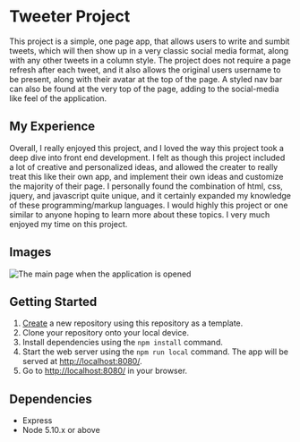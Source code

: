 # Tweeter Project

This project is a simple, one page app, that allows users to write and sumbit tweets, which will then show up in a very classic social media format, along with any other tweets in a column style.  The project does not require a page refresh after each tweet, and it also allows the original users username to be present, along with their avatar at the top of the page.  A styled nav bar can also be found at the very top of the page, adding to the social-media like feel of the application. 

## My Experience

Overall, I really enjoyed this project, and I loved the way this project took a deep dive into front end development.  I felt as though this project included a lot of creative and personalized ideas, and allowed the creater to really treat this like their own app, and implement their own ideas and customize the majority of their page.  I personally found the combination of html, css, jquery, and javascript quite unique, and it certainly expanded my knowledge of these programming/markup languages.  I would highly this project or one similar to anyone hoping to learn more about these topics. I very much enjoyed my time on this project.

## Images

![The main page when the application is opened](../../Desktop/Screenshot%202023-03-30%20at%202.44.00%20PM%20(2).png)

## Getting Started

1. [Create](https://docs.github.com/en/repositories/creating-and-managing-repositories/creating-a-repository-from-a-template) a new repository using this repository as a template.
2. Clone your repository onto your local device.
3. Install dependencies using the `npm install` command.
3. Start the web server using the `npm run local` command. The app will be served at <http://localhost:8080/>.
4. Go to <http://localhost:8080/> in your browser.

## Dependencies

- Express
- Node 5.10.x or above
